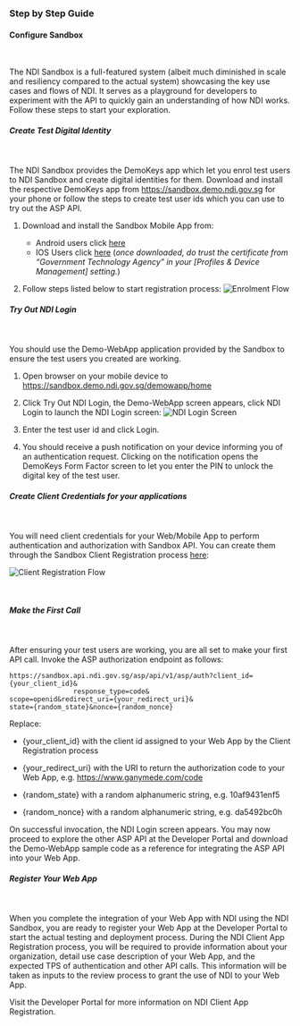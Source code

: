 ### Step by Step Guide

#### Configure Sandbox
<br/>

The NDI Sandbox is a full-featured system (albeit much diminished in scale and resiliency compared to the actual system) showcasing the key use cases and flows of NDI.  It serves as a playground for developers to experiment with the API to quickly gain an understanding of how NDI works.  Follow these steps to start your exploration.

##### Create Test Digital Identity
<br/>

The NDI Sandbox provides the DemoKeys app which let you enrol test users to NDI Sandbox and create digital identities for them.  Download and install the respective DemoKeys app from https://sandbox.demo.ndi.gov.sg for your phone or follow the steps to create test user ids which you can use to try out the ASP API.

1. Download and install the Sandbox Mobile App from:
   + Android users click [here](https://bit.ly/2NH3loL)  
   + IOS Users click [here](https://bit.ly/2QyitmR) (_once downloaded, do trust the certificate from “Government Technology Agency” in your [Profiles & Device Management] setting._)

2. Follow steps listed below to start registration process:
   ![Enrolment Flow](/assets/lib/trusted-access/resowners/img/enrolmentflow.png)

##### Try Out NDI Login
<br/>

You should use the Demo-WebApp application provided by the Sandbox to ensure the test users you created are working.

1. Open browser on your mobile device to https://sandbox.demo.ndi.gov.sg/demowapp/home

2. Click Try Out NDI Login, the Demo-WebApp screen appears, click NDI Login to launch the NDI Login screen:
![NDI Login Screen](/assets/lib/trusted-access/resowners/img/ndi-web-login.png)

3. Enter the test user id and click Login.
4. You should receive a push notification on your device informing you of an authentication request. Clicking on the notification opens the DemoKeys Form Factor screen to let you enter the PIN to unlock the digital key of the test user.

##### Create Client Credentials for your applications
<br/>

You will need client credentials for your Web/Mobile App to perform authentication and authorization with Sandbox API.  You can create them through the Sandbox Client Registration process [here](https://sandbox.demo.ndi.gov.sg/clnreg):

![Client Registration Flow](/assets/lib/trusted-access/resowners/img/create-client-credentials.png)

<br/>

##### Make the First Call
<br/>

After ensuring your test users are working, you are all set to make your first API call.  Invoke the ASP authorization endpoint as follows:

````
https://sandbox.api.ndi.gov.sg/asp/api/v1/asp/auth?client_id={your_client_id}&
                response_type=code&
scope=openid&redirect_uri={your_redirect_uri}&
state={random_state}&nonce={random_nonce}

````

Replace:	
+ {your_client_id} with the client id assigned to your Web App by the Client Registration process

+ {your_redirect_uri} with the URI to return the authorization code to your Web App, e.g. https://www.ganymede.com/code

+ {random_state} with a random alphanumeric string, e.g. 10af9431enf5

+ {random_nonce} with a random alphanumeric string, e.g. da5492bc0h

On successful invocation, the NDI Login screen appears.
You may now proceed to explore the other ASP API at the Developer Portal and download the Demo-WebApp sample code as a reference for integrating the ASP API into your Web App. 

##### Register Your Web App
<br/>

When you complete the integration of your Web App with NDI using the NDI Sandbox, you are ready to register your Web App at the Developer Portal to start the actual testing and deployment process.  During the NDI Client App Registration process, you will be required to provide information about your organization, detail use case description of your Web App, and the expected TPS of authentication and other API calls.  This information will be taken as inputs to the review process to grant the use of NDI to your Web App.

Visit the Developer Portal for more information on NDI Client App Registration.
